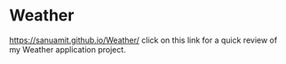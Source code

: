 # Weather

https://sanuamit.github.io/Weather/
click on this link for a quick review of my Weather application project.
